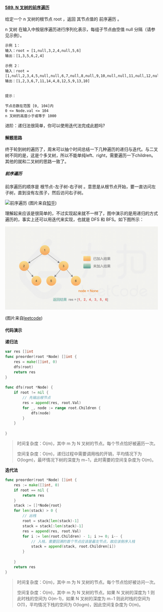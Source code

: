 #### [589. N 叉树的前序遍历](https://leetcode-cn.com/problems/n-ary-tree-preorder-traversal/)

给定一个 n 叉树的根节点  root ，返回 其节点值的 前序遍历 。

n 叉树 在输入中按层序遍历进行序列化表示，每组子节点由空值 null 分隔（请参见示例）。

```
示例 1：
输入：root = [1,null,3,2,4,null,5,6]
输出：[1,3,5,6,2,4]

示例 2：
输入：root = [1,null,2,3,4,5,null,null,6,7,null,8,null,9,10,null,null,11,null,12,null,13,null,null,14]
输出：[1,2,3,6,7,11,14,4,8,12,5,9,13,10]


提示：

节点总数在范围 [0, 104]内
0 <= Node.val <= 104
n 叉树的高度小于或等于 1000
```


进阶：递归法很简单，你可以使用迭代法完成此题吗?

#### 解题思路

终于轮到树的遍历了，周末可以抽个时间总结一下几种遍历的递归与迭代。与二叉树不同的是，这是个多叉树，所以不能单纯left、right，需要遍历一下children。其他的就和二叉树的思路一致了。

##### 前序遍历

前序遍历的顺序是 根节点-左子树-右子树 。意思是从根节点开始，要一直访问左子树，直到没有左孩子，然后访问右子树。

![前序遍历](https://static.studygolang.com/201009/9f675b18f64dcf8ad4f0aa3321534947.gif)
(图片来自[知乎](https://zhuanlan.zhihu.com/p/53552816))

理解起来应该是很简单的，不过实现起来就不一样了，图中演示的是用递归的方式遍历的，事实上还可以用迭代来实现，也就是 DFS 和 BFS。如下图所示：

![前序遍历迭代](images/前序遍历迭代.gif)

(图片来自[leetcode](https://leetcode-cn.com/problems/binary-tree-preorder-traversal/solution/er-cha-shu-de-qian-xu-bian-li-by-leetcode-solution/))

#### 代码演示

**递归法**

```go
var res []int
func preorder(root *Node) []int {
    res = make([]int, 0)
    dfs(root)
    return res
}

func dfs(root *Node) {
    if root != nil {
        // 先输出根节点
        res = append(res, root.Val)
        for _, node := range root.Children {
            dfs(node)
        }
    }

}
```

> 时间复杂度：O(m)，其中 m 为 N 叉树的节点。每个节点恰好被遍历一次。
>
> 空间复杂度：O(m)，递归过程中需要调用栈的开销，平均情况下为 O(logm)，最坏情况下树的深度为 m−1，此时需要的空间复杂度为 O(m)。
>

**迭代法**

```go
func preorder(root *Node) []int {
	res := make([]int, 0)
    if root == nil {
        return res
    }
	stack := []*Node{root}
	for len(stack) > 0 {
        // 出栈
        root = stack[len(stack)-1]
        stack = stack[:len(stack)-1]
        res = append(res, root.Val)
        for i := len(root.Children) - 1; i >= 0; i-- {
            // 入栈，需要回溯的首个节点应该是最左节点，故应该倒序入栈
            stack = append(stack, root.Children[i]) 
		}

	}
	return res
}
```

> 时间复杂度：O(m)，其中 m 为 N 叉树的节点。每个节点恰好被访问一次。
>
> 空间复杂度：O(m)，其中 m 为 N 叉树的节点。如果 N 叉树的深度为 1 则此时栈的空间为 O(m-1)，如果 N 叉树的深度为 m−1 则此时栈的空间为 O(1)，平均情况下栈的空间为 O(logm)，因此空间复杂度为 O(m)。
>